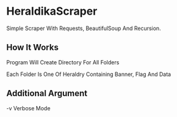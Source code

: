 # HeraldikaScraper

Simple Scraper With Requests, BeautifulSoup And Recursion.

## How It Works

Program Will Create Directory For All Folders

Each Folder Is One Of Heraldry Containing Banner, Flag And Data

## Additional Argument

-v        Verbose Mode
